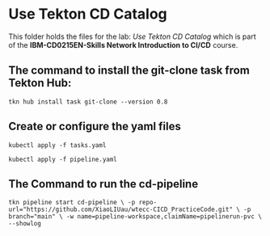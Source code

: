 # Use Tekton CD Catalog

This folder holds the files for the lab: _Use Tekton CD Catalog_ which is part of the **IBM-CD0215EN-Skills Network Introduction to CI/CD** course.

## The command to install the git-clone task from Tekton Hub:
`tkn hub install task git-clone --version 0.8`

## Create or configure the yaml files
`kubectl apply -f tasks.yaml`

`kubectl apply -f pipeline.yaml`

## The Command to run the cd-pipeline
`
tkn pipeline start cd-pipeline \
    -p repo-url="https://github.com/XiaoLIUau/wtecc-CICD_PracticeCode.git" \
    -p branch="main" \
    -w name=pipeline-workspace,claimName=pipelinerun-pvc \
    --showlog
`